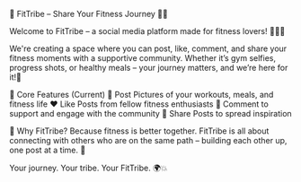 💪 FitTribe – Share Your Fitness Journey 📸🔥

Welcome to FitTribe – a social media platform made for fitness lovers! 🏋️‍♀️🥗

We're creating a space where you can post, like, comment, and share your fitness moments with a supportive community. Whether it’s gym selfies, progress shots, or healthy meals – your journey matters, and we’re here for it!🙌

🚀 Core Features (Current)
📸 Post Pictures of your workouts, meals, and fitness life
❤️ Like Posts from fellow fitness enthusiasts
💬 Comment to support and engage with the community
🔁 Share Posts to spread inspiration

🌟 Why FitTribe?
Because fitness is better together. FitTribe is all about connecting with others who are on the same path – building each other up, one post at a time. 💯

Your journey. Your tribe. Your FitTribe. 🌍💥
